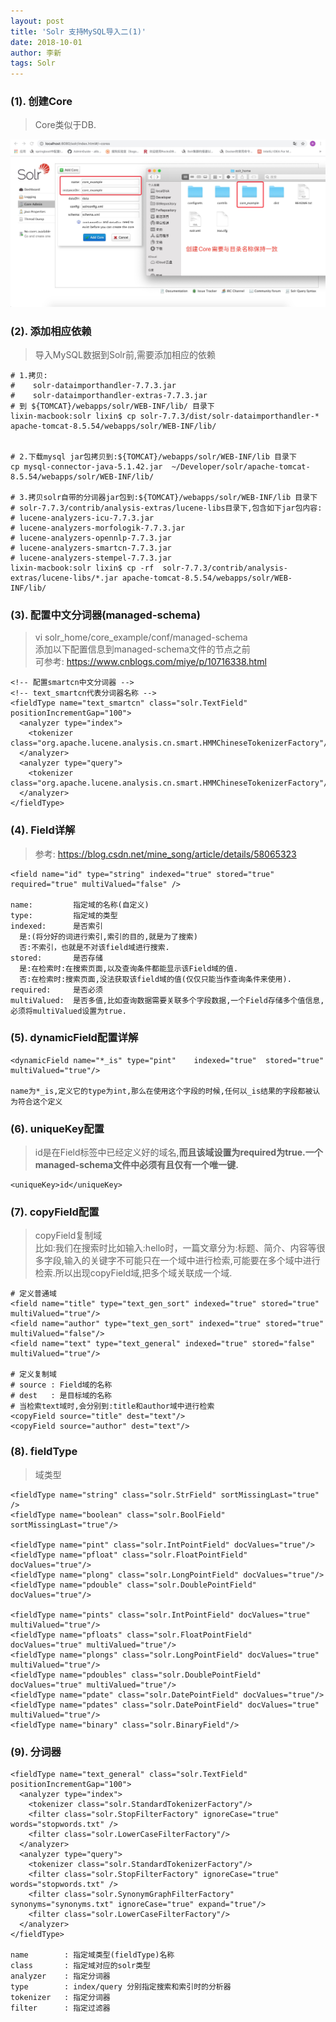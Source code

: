 ```yaml
---
layout: post
title: 'Solr 支持MySQL导入二(1)'
date: 2018-10-01
author: 李新
tags: Solr
---
```


### (1). 创建Core 
> Core类似于DB. 

!["Solr 创建Core"](/assets/solr/imgs/solr-create-core.png)

### (2). 添加相应依赖
> 导入MySQL数据到Solr前,需要添加相应的依赖

```
# 1.拷贝:
#    solr-dataimporthandler-7.7.3.jar
#    solr-dataimporthandler-extras-7.7.3.jar
# 到 ${TOMCAT}/webapps/solr/WEB-INF/lib/ 目录下
lixin-macbook:solr lixin$ cp solr-7.7.3/dist/solr-dataimporthandler-* apache-tomcat-8.5.54/webapps/solr/WEB-INF/lib/


# 2.下载mysql jar包拷贝到:${TOMCAT}/webapps/solr/WEB-INF/lib 目录下
cp mysql-connector-java-5.1.42.jar  ~/Developer/solr/apache-tomcat-8.5.54/webapps/solr/WEB-INF/lib/

# 3.拷贝solr自带的分词器jar包到:${TOMCAT}/webapps/solr/WEB-INF/lib 目录下
# solr-7.7.3/contrib/analysis-extras/lucene-libs目录下,包含如下jar包内容: 
# lucene-analyzers-icu-7.7.3.jar
# lucene-analyzers-morfologik-7.7.3.jar
# lucene-analyzers-opennlp-7.7.3.jar
# lucene-analyzers-smartcn-7.7.3.jar
# lucene-analyzers-stempel-7.7.3.jar
lixin-macbook:solr lixin$ cp -rf  solr-7.7.3/contrib/analysis-extras/lucene-libs/*.jar apache-tomcat-8.5.54/webapps/solr/WEB-INF/lib/

```
### (3). 配置中文分词器(managed-schema)
> vi solr_home/core_example/conf/managed-schema    
> 添加以下配置信息到managed-schema文件的</schema>节点之前  
> 可参考: https://www.cnblogs.com/miye/p/10716338.html

```
<!-- 配置smartcn中文分词器 -->
<!-- text_smartcn代表分词器名称 -->
<fieldType name="text_smartcn" class="solr.TextField" positionIncrementGap="100">
  <analyzer type="index">
    <tokenizer class="org.apache.lucene.analysis.cn.smart.HMMChineseTokenizerFactory"/>
  </analyzer>
  <analyzer type="query">
    <tokenizer class="org.apache.lucene.analysis.cn.smart.HMMChineseTokenizerFactory"/>
  </analyzer>
</fieldType>

```
### (4). Field详解
> 参考: https://blog.csdn.net/mine_song/article/details/58065323  

```
<field name="id" type="string" indexed="true" stored="true" required="true" multiValued="false" /> 

name:         指定域的名称(自定义)
type:         指定域的类型
indexed:      是否索引
  是:(将分好的词进行索引,索引的目的,就是为了搜索)
  否:不索引，也就是不对该field域进行搜索.
stored:       是否存储
  是:在检索时:在搜索页面,以及查询条件都能显示该Field域的值.   
  否:在检索时:搜索页面,没法获取该field域的值(仅仅只能当作查询条件来使用).
required:     是否必须
multiValued:  是否多值,比如查询数据需要关联多个字段数据,一个Field存储多个值信息,必须将multiValued设置为true.
```

### (5). dynamicField配置详解

```
<dynamicField name="*_is" type="pint"    indexed="true"  stored="true"  multiValued="true"/>

name为*_is,定义它的type为int,那么在使用这个字段的时候,任何以_is结果的字段都被认为符合这个定义
```
### (6). uniqueKey配置
> id是在Field标签中已经定义好的域名,**而且该域设置为required为true.一个managed-schema文件中必须有且仅有一个唯一键.**

```
<uniqueKey>id</uniqueKey>
```
### (7). copyField配置
> copyField复制域  
> 比如:我们在搜索时比如输入:hello时，一篇文章分为:标题、简介、内容等很多字段,输入的关键字不可能只在一个域中进行检索,可能要在多个域中进行检索.所以出现copyField域,把多个域关联成一个域.

```
# 定义普通域
<field name="title" type="text_gen_sort" indexed="true" stored="true" multiValued="true"/>
<field name="author" type="text_gen_sort" indexed="true" stored="true" multiValued="false"/>
<field name="text" type="text_general" indexed="true" stored="false" multiValued="true"/>

# 定义复制域
# source : Field域的名称
# dest   : 是目标域的名称
# 当检索text域时,会分别到:title和author域中进行检索 
<copyField source="title" dest="text"/>
<copyField source="author" dest="text"/>
```

### (8). fieldType
> 域类型 

```
<fieldType name="string" class="solr.StrField" sortMissingLast="true" />
<fieldType name="boolean" class="solr.BoolField" sortMissingLast="true"/>

<fieldType name="pint" class="solr.IntPointField" docValues="true"/>
<fieldType name="pfloat" class="solr.FloatPointField" docValues="true"/>
<fieldType name="plong" class="solr.LongPointField" docValues="true"/>
<fieldType name="pdouble" class="solr.DoublePointField" docValues="true"/>
    
<fieldType name="pints" class="solr.IntPointField" docValues="true" multiValued="true"/>
<fieldType name="pfloats" class="solr.FloatPointField" docValues="true" multiValued="true"/>
<fieldType name="plongs" class="solr.LongPointField" docValues="true" multiValued="true"/>
<fieldType name="pdoubles" class="solr.DoublePointField" docValues="true" multiValued="true"/>
<fieldType name="pdate" class="solr.DatePointField" docValues="true"/>
<fieldType name="pdates" class="solr.DatePointField" docValues="true" multiValued="true"/>
<fieldType name="binary" class="solr.BinaryField"/>
```
### (9). 分词器 
```
<fieldType name="text_general" class="solr.TextField" positionIncrementGap="100">
  <analyzer type="index">
    <tokenizer class="solr.StandardTokenizerFactory"/>
    <filter class="solr.StopFilterFactory" ignoreCase="true" words="stopwords.txt" />
    <filter class="solr.LowerCaseFilterFactory"/>
  </analyzer>
  <analyzer type="query">
    <tokenizer class="solr.StandardTokenizerFactory"/>
    <filter class="solr.StopFilterFactory" ignoreCase="true" words="stopwords.txt" />
    <filter class="solr.SynonymGraphFilterFactory" synonyms="synonyms.txt" ignoreCase="true" expand="true"/>
    <filter class="solr.LowerCaseFilterFactory"/>
  </analyzer>
</fieldType>

name        : 指定域类型(fieldType)名称
class       : 指定域对应的solr类型
analyzer    : 指定分词器
type        : index/query 分别指定搜索和索引时的分析器
tokenizer   : 指定分词器
filter      : 指定过滤器
```

